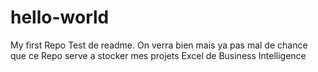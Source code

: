 hello-world
===========

My first Repo
Test de readme.
On verra bien mais ya pas mal de chance que ce Repo serve a stocker mes projets Excel de Business Intelligence
